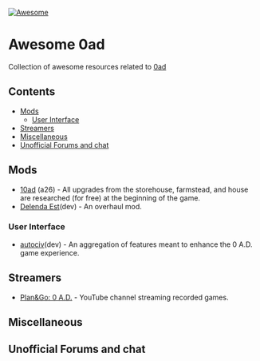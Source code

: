[![Awesome](https://awesome.re/badge.svg)](https://awesome.re)
# Awesome 0ad

Collection of awesome resources related to [0ad](https://play0ad.com/)

## Contents

- [Mods](#mods)
  - [User Interface](#user-interface)
- [Streamers](#streamers)
- [Miscellaneous](#miscellaneous)
- [Unofficial Forums and chat](#unofficial-forums-and-chat)

## Mods

- [10ad](https://github.com/0ad-matters/10ad) (a26) - All upgrades from the storehouse, farmstead, and house are researched (for free) at the beginning of the game.
- [Delenda Est](https://github.com/JustusAvramenko/delenda_est)(dev) - An overhaul mod.

### User Interface

- [autociv](https://github.com/nanihadesuka/autociv)(dev) - An aggregation of features meant to enhance the 0 A.D. game experience.

## Streamers

- [Plan&Go: 0 A.D.](https://www.youtube.com/@plan0go) - YouTube channel streaming recorded games.

## Miscellaneous


## Unofficial Forums and chat



